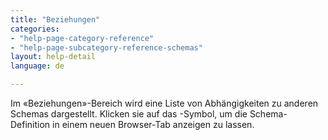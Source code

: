 ```yaml
---
title: "Beziehungen"
categories:
- "help-page-category-reference"
- "help-page-subcategory-reference-schemas"
layout: help-detail
language: de

---
```


Im &laquo;Beziehungen&raquo;-Bereich wird eine Liste von Abhängigkeiten zu anderen Schemas dargestellt. Klicken sie auf das <i class="file-link-icon" aria-hidden="true"></i>-Symbol, um die Schema-Definition in einem neuen Browser-Tab anzeigen zu lassen.